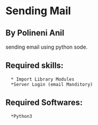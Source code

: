# Sending Mail

## By Polineni Anil 

sending email using python sode.


## Required skills:
      * Import Library Modules
      *Server Login (email Manditory)

## Required Softwares:
     
      *Python3
     

